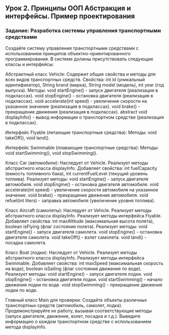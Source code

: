 ## Урок 2. Принципы ООП Абстракция и интерфейсы. Пример проектирования

### Задание: Разработка системы управления транспортными средствами
Создайте систему управления транспортными средствами с использованием принципов объектно-ориентированного программирования. В системе должны присутствовать следующие классы и интерфейсы:

Абстрактный класс Vehicle:
Содержит общие свойства и методы для всех видов транспортных средств.
Свойства: int id (уникальный идентификатор), String brand (марка), String model (модель), int year (год выпуска).
Методы:
void startEngine() - запуск двигателя (реализация в подклассах).
void stopEngine() - остановка двигателя (реализация в подклассах).
void accelerate(int speed) - увеличение скорости на указанное значение (реализация в подклассах).
void brake() - прекращение движения (реализация в подклассах).
abstract void displayInfo() - вывод информации о транспортном средстве (реализация в подклассах).

Интерфейс Flyable (летающие транспортные средства):
Методы: void takeOff(), void land().

Интерфейс Swimmable (плавающие транспортные средства):
Методы: void startSwimming(), void stopSwimming().

Класс Car (автомобили):
Наследует от Vehicle.
Реализует методы абстрактного класса displayInfo.
Добавляет свойства: int fuelCapacity (емкость топливного бака), int currentFuelLevel (текущий уровень топлива).
Реализует методы:
void startEngine() - запуск двигателя автомобиля.
void stopEngine() - остановка двигателя автомобиля.
void accelerate(int speed) - увеличение скорости автомобиля на указанное значение.
void brake() - прекращение движения автомобиля.
void refuel(int liters) - заправка автомобиля (увеличение уровня топлива).

Класс Aircraft (самолеты):
Наследует от Vehicle.
Реализует методы абстрактного класса displayInfo.
Реализует методы интерфейса Flyable.
Добавляет свойства: int maxAltitude (максимальная высота полета), boolean isFlying (флаг состояния полета).
Реализует методы:
void startEngine() - запуск двигателя самолета.
void stopEngine() - остановка двигателя самолета.
void takeOff() - взлет самолета.
void land() - посадка самолета.

Класс Boat (лодки):
Наследует от Vehicle.
Реализует методы абстрактного класса displayInfo.
Реализует методы интерфейса Swimmable.
Добавляет свойства: int maxSpeed (максимальная скорость на воде), boolean isSailing (флаг состояния движения по воде).
Реализует методы:
void startEngine() - запуск двигателя лодки.
void stopEngine() - остановка двигателя лодки.
void startSwimming() - начало движения лодки по воде.
void stopSwimming() - прекращение движения лодки по воде.

Главный класс Main для проверки:
Создайте объекты различных транспортных средств (автомобиль, самолет, лодка).
Продемонстрируйте их работу, вызывая соответствующие методы (запуск двигателя, движение, взлет, посадка и т.д.).
Выведите информацию о каждом транспортном средстве с использованием метода displayInfo.
